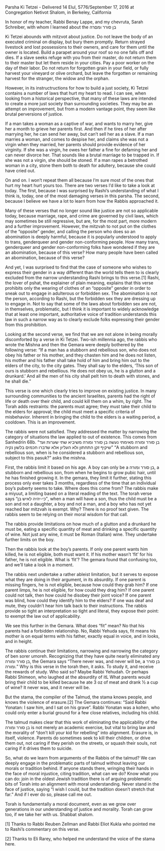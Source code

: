 Parsha Ki Tetzei - Delivered 14 Elul, 5776/September 17, 2016 at Congregation Netivot Shalom, in Berkeley, California

In honor of my teacher, Rabbi Benay Lappe, and my chevruta, Sarah Schreiber, with whom I learned about the בן סורר ומםרה

Ki Tetzei abounds with mitzvot about justice. Do not leave the body of an executed criminal on display, but bury them promptly. Return strayed livestock and lost possessions to their owners, and care for them until the owner is located. Build a parapet around your roof so no one falls off and dies. If a slave seeks refuge with you from their master, do not return them to their master but let them reside in your cities. Pay a poor worker on the day of their labor. Do not return for forgotten grain in your field, or fully harvest your vineyard or olive orchard, but leave the forgotten or remaining harvest for the stranger, the widow and the orphan.

However, in its instructructions for how to build a just society, Ki Tetzei contains a number of laws that hurt my heart to read. I can see, when looking from a historical perspective, that many of these laws are intended to create a more just society than surrounding societies. They may be an attempt on improvement, but from a modern vantage point, they seem like brutal perversions of justice.

If a man takes a woman as a captive of war, and wants to marry her, give her a month to grieve her parents first. And then if he tires of her after marrying her, he can send her away, but can’t sell her as a slave. If a man marries a woman, and comes to despise her, and claims she was not a virgin when they married, her parents should provide evidence of her virginity. If she was a virgin, he owes her father a fine for defaming her and can never divorce her. That sounds like a brutal marriage to be trapped in. If she was not a virgin, she should be stoned. If a man rapes a betrothed woman in a city, stone them both to death for adultery, because she could have cried out.

On and on. I won’t repeat them all because I’m sure most of the ones that hurt my heart hurt yours too. There are two verses I’d like to take a look at today. The first, because I was surprised by Rashi’s understanding of what I think is, today, one of the most damaging verses in this parsha. The second, because I believe we have a lot to learn from how the Rabbis approached it.

Many of these verses that no longer sound like justice are not so applicable today, because marriage, rape, and crime are governed by civil laws, which may sometimes be still regressive, but are, for the most part, more modern and a further improvement. However, the mitzvah to not put on the clothes of the “opposite” gender, and calling the person who does so an abomination is deeply harmful, because it is popularly understood to apply to trans, genderqueer and gender non-conforming people. How many trans, genderqueer and gender non-conforming folks have wondered if they are an abomination, because of this verse? How many people have been called an abomination, because of this verse?

And yet, I was surprised to find that the case of someone who wishes to express their gender in a way different than the world tells them to is clearly excluded from the narrow understanding Rashi brings to this verse.[1] Rashi, the lover of pshat, the explainer of plain meaning, explains that this verse prohibits only the wearing of clothes of an “opposite” gender in order to sneak out to engage in adulterous or forbidden sex. The abomination is not the person, according to Rashi, but the forbidden sex they are dressing up to engage in. Not to say that some of the laws about forbidden sex are not, in themselves, problematic, but I think it is important to widely acknowledge that at least one important, authoritative voice of tradition understands this law in such a narrow way as to clearly exclude folks expressing their gender from this prohibition.

Looking at the second verse, we find that we are not alone in being morally discomforted by a verse in Ki Tetzei. Two-ish millennia ago, the rabbis who wrote the Mishna and then the Gemara were deeply bothered by the following verse: “If a man has a stubborn and rebellious son, who does not obey his father or his mother, and they chasten him and he does not listen, his mother and his father shall take hold of him and bring him out to the elders of the city, to the city gates. They shall say to the elders, ‘This son of ours is stubborn and rebellious. He does not obey us, he is a glutton and a drunkard.’ And all the men of his city shall pelt him to death with stones, and he shall die.”

This verse is one which clearly tries to improve on existing justice. In many surrounding communities to the ancient Israelites, parents had the right of life or death over their child, and could kill them on a whim, by right. The Torah adds restraints: the parents must agree; they must take their child to the elders for approval; the child must meet a specific criteria of misbehavior. Inherent in bringing the child to the elders is a waiting period, a cooldown. This is an improvement.

The rabbis were not satisfied. They addressed the matter by narrowing the category of situations the law applied to out of existence. This comes from Sanhedrin 68b. “בן סורר ומורה מאימתי נעשה בן סורר ומורה משיביא שתי שערות ועד שיקיף זקן התחתון ולא העליון אלא שדברו חכמים בלשון נקיה” “A stubborn and rebellious son, when is he considered a stubborn and rebellious son, subject to this pasuk?” asks the mishna.

First, the rabbis limit it based on his age. A boy can only be a בן סורר ומורה, a stubborn and rebellious son, from when he begins to grow pubic hair, until he has finished growing it. In the gemara, they limit it further, stating this process only ever takes 3 months, regardless of the time that an individual boy’s puberty seems to take. Where does this come from? The rabbis make a miyuut, a limiting based on a literal reading of the text. The torah verse says “כי-יהיה לאיש בן”, when a man will have a son, thus the child must be a son and not a daughter, a boy and not a man, and a boy who has not yet reached bar mitzvah is exempt. Why? There is no proof text given. The rabbis seem to be relying on their moral wisdom for that call.

The rabbis provide limitations on how much of a glutton and a drunkard he must be, eating a specific quantity of meat and drinking a specific quantity of wine. Not just any wine, it must be Roman (Italian) wine. They undertake further limits on the boy.

Then the rabbis look at the boy’s parents. If only one parent wants him killed, he is not eligible, both must want it. If his mother wasn’t ‘fit’ for his father, he is not eligible. What is ‘fit’? The gemara found that confusing too, and we’ll take a look in a moment.

The rabbis next undertake a rather ableist limitation, but it serves to expose what they are doing in their argument, in its absurdity. If one parent is missing fingers, he is not eligible, because how could they grab him? If one parent limps, he is not eligible, for how could they drag him? If one parent could not talk, then how could he disobey their joint voice? If one parent was blind, how could they identify him to the elders? If one was deaf and mute, they couldn’t hear him talk back to their instructions. The rabbis provide so tight an interpretation so tight and literal, they expose their point: to exempt the law out of applicability.

We see this further in the Gemara. What does “fit” mean? No that his parents had a forbidden relationship. No, Rabbi Yehuda says, fit means his mother is on equal terms with his father, exactly equal in voice, and in looks, and in height.

The rabbis continue their limitations, narrowing and narrowing the category of ben sorer umoreh. Recognizing that they have quite nearly eliminated any בן סורר ומורה, the Gemara says “There never was, and never will be, a בן סורר ומורה.” Why is this verse in the torah then, it asks. To study it, and receive the rewards of study. Who said so? Maybe Rabbi Yehudah. Or perhaps Rabbi Shimeon, who laughed at the absurdity of itL What parents would bring their child to be killed because he ate 3 oz of meat and drank ½ a cup of wine? It never was, and it never will be.

But the stama, the compiler of the Talmud, the stama knows people, and knows the violence of erasure.[2] The Gemara continues: “Said Rabbi Yonatan: I saw him, and I sat on his grave”. Rabbi Yonatan was a kohen, who could only enter a burial ground for a few close relatives, including his child.

The talmud makes clear that this work of eliminating the applicability of the בן סורר ומורה is not merely an academic exercise, but vital to bring law and the morality of “don’t kill your kid for rebelling” into alignment. Erasure is, in itself, violence. Parents do sometimes seek to kill their children, or drive them out, not caring if they perish on the streets, or squash their souls, not caring if it drives them to suicide.

So, what do we learn from arguments of the Rabbis of the talmud? We can deeply engage in the problematic parts of talmud without leaving our morals or tradition behind. If anyone stands there, wringing their hands in the face of moral injustice, citing tradition, what can we do? Know what you can do: join in the oldest Jewish tradition there is of arguing problematic bits of Torah into an alignment with moral understanding. Never stand in the face of justice, saying “I wish I could, but the tradition doesn’t stretch that far.” And if I ever do so, please call me out.

Torah is fundamentally a moral document, even as we grow over generations in our understanding of justice and morality. Torah can grow too, if we take her with us. Shabbat shalom.

[1] Thanks to Rabbi Reuben Zellman and Rabbi Eliot Kukla who pointed me to Rashi’s commentary on this verse.

[2] Thanks to Eli Rarey, who helped me understand the voice of the stama here.